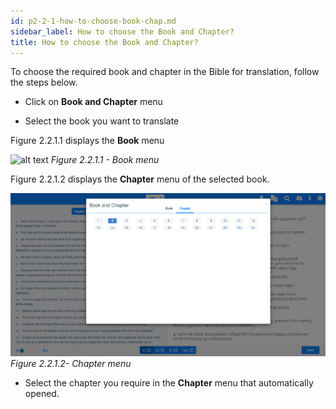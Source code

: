 ```yaml
---
id: p2-2-1-how-to-choose-book-chap.md
sidebar_label: How to choose the Book and Chapter?
title: How to choose the Book and Chapter?
---
```



To choose the required book and chapter in the Bible for translation, follow the steps below.

-   Click on **Book and Chapter** menu

-   Select the book you want to translate

Figure 2.2.1.1 displays the **Book** menu

![alt text](../../../../static/AutographaLiveImages/Book_Chapter/book-menu-fig-2.2.1.1.jpg 'Book menu')
_Figure 2.2.1.1 - Book menu_


Figure 2.2.1.2 displays the **Chapter** menu of the selected book.

![alt text](../../../../static/AutographaLiveImages/Book_Chapter/chapter-menu-fig-2.2.1.2.jpg 'Chapter menu')
_Figure 2.2.1.2- Chapter menu_

-   Select the chapter you require in the **Chapter** menu that automatically opened.
